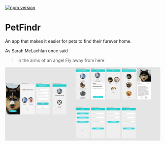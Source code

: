 [![npm version](https://badge.fury.io/js/react-native.svg)](https://badge.fury.io/js/react-native)

# PetFindr

An app that makes it easier for pets to find their furever home.

As Sarah McLachlan once said

> In the arms of an angel
> Fly away from here

![Design](/images/Design_Pet.png)
